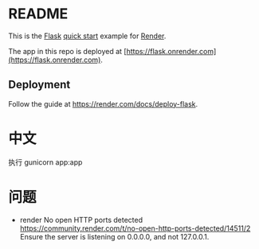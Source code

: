 # README

This is the [Flask](http://flask.pocoo.org/) [quick start](http://flask.pocoo.org/docs/1.0/quickstart/#a-minimal-application) example for [Render](https://render.com).

The app in this repo is deployed at [https://flask.onrender.com](https://flask.onrender.com).

## Deployment

Follow the guide at https://render.com/docs/deploy-flask.

# 中文
执行
gunicorn app:app


# 问题
- render No open HTTP ports detected
https://community.render.com/t/no-open-http-ports-detected/14511/2
Ensure the server is listening on 0.0.0.0, and not 127.0.0.1.
